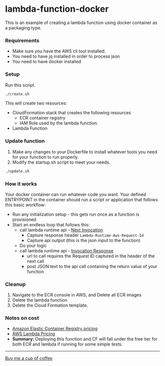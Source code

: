 # lambda-function-docker

This is an example of creating a lambda function using docker container
as a packaging type.  

### Requirements
* Make sure you have the AWS cli tool installed.
* You need to have jq installed in order to process json 
* You need to have docker installed

### Setup

Run this script.
```bash
./create.sh
```
This will create two resources:
* CloudFormation stack that creates the following resources
    * ECR container registry
    * IAM Role used by the lambda function.
* Lambda Function

### Update function
1. Make any changes to your Dockerfile to install whatever tools
you need for your function to run properly.
2. Modify the startup.sh script to meet your needs.
```bash
./update.sh
```

### How it works
Your docker container can run whatever code you want.  Your defined ENTRYPOINT in the container
should run a script or application that follows this basic workflow:
* Run any initialization setup - this gets run once as a function is provisioned
* Start an endless loop that follows this:
  * call lambda runtime api - [Next Invocation](https://docs.aws.amazon.com/lambda/latest/dg/runtimes-api.html#runtimes-api-next)
    * Capture response header `Lambda-Runtime-Aws-Request-Id`
    * Capture api output (this is the json input to the function)
  * Do your logic
  * call lambda runtime api - [Invocation Response](https://docs.aws.amazon.com/lambda/latest/dg/runtimes-api.html#runtimes-api-response)
    * url to call requires the Request ID captured in the header of the next call
    * post JSON text to the api call containing the return value of your function

### Cleanup
1. Navigate to the ECR console in AWS, and Delete all ECR images
2. Delete the lambda function
3. Delete the Cloud Formation template.


### Notes on cost
* [Amazon Elastic Container Registry pricing](https://aws.amazon.com/ecr/pricing/)
* [AWS Lambda Pricing](https://aws.amazon.com/lambda/pricing/)
* **Summary:**  Deploying this function and CF will fall under the free tier 
for both ECR and lambda if running for some simple tests.
  

---
[Buy me a cup of coffee](https://www.buymeacoffee.com/rkhtech)